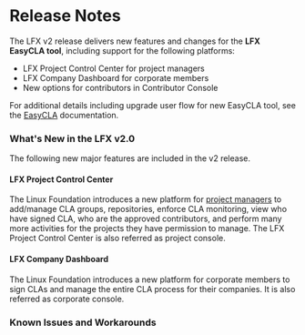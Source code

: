 # Release Notes

The LFX v2 release delivers new features and changes for the **LFX** **EasyCLA tool**, including support for the following platforms:

* LFX Project Control Center for project managers
* LFX Company Dashboard for corporate members
* New options for contributors in Contributor Console

For additional details including upgrade user flow for new EasyCLA tool, see the [EasyCLA](easycla/) documentation.

### What's New in the LFX v2.0

The following new major features are included in the v2 release.

#### LFX Project Control Center

The Linux Foundation introduces a new platform for [project managers](easycla/project-managers/) to add/manage CLA groups, repositories, enforce CLA monitoring, view who have signed CLA, who are the approved contributors, and perform many more activities for the projects they have permission to manage. The LFX Project Control Center is also referred as project console.

#### LFX Company Dashboard

The Linux Foundation introduces a new platform for corporate members to sign CLAs and manage the entire CLA process for their companies. It is also referred as corporate console.



### Known Issues and Workarounds

